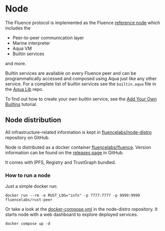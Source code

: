 # Node

The Fluence protocol is implemented as the Fluence [reference node](https://github.com/fluencelabs/fluence) which includes the

* Peer-to-peer communication layer
* Marine interpreter
* Aqua VM
* Builtin services

and more.

Builtin services are available on every Fluence peer and can be programmatically accessed and composed using Aqua just like any other service. For a complete list of builtin services see the `builtin.aqua` file in the [Aqua Lib](https://github.com/fluencelabs/aqua-lib) repo.

To find out how to create your own builtin service, see the [Add Your Own Builtins](./tutorials/add-your-own-builtins.md) tutorial.

## Node distribution
<!-- cSpell:ignore distro -->
All infrastructure-related information is kept in [fluencelabs/node-distro](https://github.com/fluencelabs/node-distro) repository on GitHub.

Node is distributed as a docker container [fluencelabs/fluence](https://hub.docker.com/r/fluencelabs/fluence). Version information can be found on the [releases page](https://github.com/fluencelabs/node-distro/releases) in GitHub.

It comes with IPFS, Registry and TrustGraph bundled.

### How to run a node

Just a simple docker run:

```
docker run --rm -e RUST_LOG="info" -p 7777:7777 -p 9999:9999 fluencelabs/rust-peer
```

Or take a look at the [docker-compose.yml](https://github.com/fluencelabs/node-distro/blob/main/docker-compose.yml) in the node-distro repository. It starts node with a web dashboard to explore deployed services.

```
docker compose up -d
```

